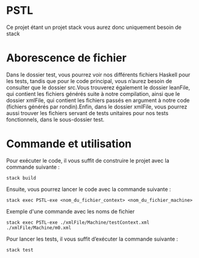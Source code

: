# PSTL

Ce projet étant un projet stack vous aurez donc uniquement besoin de stack 

# Aborescence de fichier 

Dans le dossier test, vous pourrez voir nos différents fichiers Haskell pour les tests, tandis que pour le code principal, vous n’aurez besoin de consulter que le dossier src.Vous trouverez également le dossier leanFile, qui contient les fichiers générés suite à notre compilation, ainsi que le dossier xmlFile, qui contient les fichiers passés en argument à notre code (fichiers générés par rondin).Enfin, dans le dossier xmlFile, vous pourrez aussi trouver les fichiers servant de tests unitaires pour nos tests fonctionnels, dans le sous-dossier test.

# Commande et utilisation 

Pour exécuter le code, il vous suffit de construire le projet avec la commande suivante :

```
stack build 
```

Ensuite, vous pourrez lancer le code avec la commande suivante :

```
stack exec PSTL-exe <nom_du_fichier_context> <nom_du_fichier_machine> 
```

Exemple d'une commande avec les noms de fichier

```
stack exec PSTL-exe ./xmlFile/Machine/testContext.xml ./xmlFile/Machine/m0.xml
```

Pour lancer les tests, il vous suffit d’exécuter la commande suivante :

```
stack test 
```
